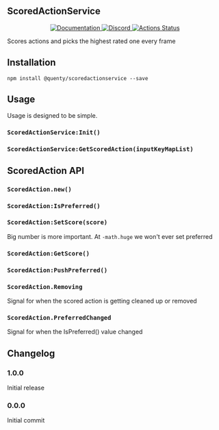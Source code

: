 ## ScoredActionService
<div align="center">
  <a href="http://quenty.github.io/api/">
    <img src="https://img.shields.io/badge/docs-website-green.svg" alt="Documentation" />
  </a>
  <a href="https://discord.gg/mhtGUS8">
    <img src="https://img.shields.io/badge/discord-nevermore-blue.svg" alt="Discord" />
  </a>
  <a href="https://github.com/Quenty/NevermoreEngine/actions">
    <img src="https://github.com/Quenty/NevermoreEngine/workflows/lint/badge.svg" alt="Actions Status" />
  </a>
</div>

Scores actions and picks the highest rated one every frame

## Installation
```
npm install @quenty/scoredactionservice --save
```

## Usage
Usage is designed to be simple.

### `ScoredActionService:Init()`

### `ScoredActionService:GetScoredAction(inputKeyMapList)`

## ScoredAction API

### `ScoredAction.new()`

### `ScoredAction:IsPreferred()`

### `ScoredAction:SetScore(score)`
Big number is more important. At `-math.huge` we won't ever set preferred

### `ScoredAction:GetScore()`

### `ScoredAction:PushPreferred()`

### `ScoredAction.Removing`
Signal for when the scored action is getting cleaned up or removed

### `ScoredAction.PreferredChanged`
Signal for when the IsPreferred() value changed

## Changelog

### 1.0.0
Initial release

### 0.0.0
Initial commit
